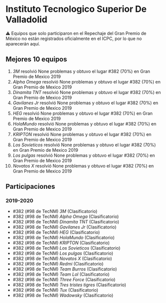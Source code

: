 # Instituto Tecnologico Superior De Valladolid

:warning: Equipos que solo participaron en el Repechaje del Gran Premio de México no están registrados oficialmente en el ICPC, por lo que no aparecerán aquí.

## Mejores 10 equipos

1. _3M_ resolvió None problemas y obtuvo el lugar #382 (70%) en Gran Premio de Mexico 2019
1. _Alpha Omega_ resolvió None problemas y obtuvo el lugar #382 (70%) en Gran Premio de Mexico 2019
1. _Dinamita TNT_ resolvió None problemas y obtuvo el lugar #382 (70%) en Gran Premio de Mexico 2019
1. _Gavilanes Jr_ resolvió None problemas y obtuvo el lugar #382 (70%) en Gran Premio de Mexico 2019
1. _HEG_ resolvió None problemas y obtuvo el lugar #382 (70%) en Gran Premio de Mexico 2019
1. _HolaMundo_ resolvió None problemas y obtuvo el lugar #382 (70%) en Gran Premio de Mexico 2019
1. _KRIPTON_ resolvió None problemas y obtuvo el lugar #382 (70%) en Gran Premio de Mexico 2019
1. _Los Sovieticos_ resolvió None problemas y obtuvo el lugar #382 (70%) en Gran Premio de Mexico 2019
1. _Los pulgas_ resolvió None problemas y obtuvo el lugar #382 (70%) en Gran Premio de Mexico 2019
1. _Novatos X_ resolvió None problemas y obtuvo el lugar #382 (70%) en Gran Premio de Mexico 2019

## Participaciones

### 2019-2020

- #382 (#98 de TecNM) _3M_ (Clasificatorio)
- #382 (#98 de TecNM) _Alpha Omega_ (Clasificatorio)
- #382 (#98 de TecNM) _Dinamita TNT_ (Clasificatorio)
- #382 (#98 de TecNM) _Gavilanes Jr_ (Clasificatorio)
- #382 (#98 de TecNM) _HEG_ (Clasificatorio)
- #382 (#98 de TecNM) _HolaMundo_ (Clasificatorio)
- #382 (#98 de TecNM) _KRIPTON_ (Clasificatorio)
- #382 (#98 de TecNM) _Los Sovieticos_ (Clasificatorio)
- #382 (#98 de TecNM) _Los pulgas_ (Clasificatorio)
- #382 (#98 de TecNM) _Novatos X_ (Clasificatorio)
- #382 (#98 de TecNM) _Redmi_ (Clasificatorio)
- #382 (#98 de TecNM) _Team Burros_ (Clasificatorio)
- #382 (#98 de TecNM) _Team Lol_ (Clasificatorio)
- #382 (#98 de TecNM) _Three Force_ (Clasificatorio)
- #382 (#98 de TecNM) _Tres tristes tigres_ (Clasificatorio)
- #382 (#98 de TecNM) _Tux_ (Clasificatorio)
- #382 (#98 de TecNM) _Wadowsky_ (Clasificatorio)



